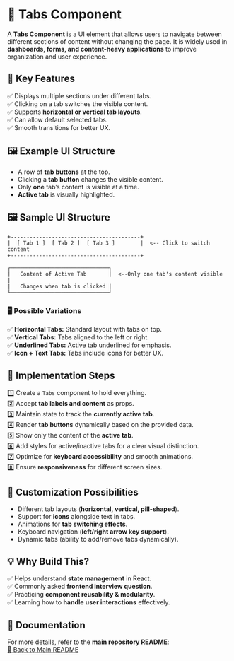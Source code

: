 # 📌 Tabs Component  

A **Tabs Component** is a UI element that allows users to navigate between different sections of content without changing the page. It is widely used in **dashboards, forms, and content-heavy applications** to improve organization and user experience.  

## 🎯 Key Features  
✅ Displays multiple sections under different tabs.  
✅ Clicking on a tab switches the visible content.  
✅ Supports **horizontal or vertical tab layouts**.  
✅ Can allow default selected tabs.  
✅ Smooth transitions for better UX.  

## 🖼️ Example UI Structure  
- A row of **tab buttons** at the top.  
- Clicking a **tab button** changes the visible content.  
- Only **one** tab’s content is visible at a time.  
- **Active tab** is visually highlighted.  

## 🖼️ Sample UI Structure  

```
+-----------------------------------------+
|  [ Tab 1 ]  [ Tab 2 ]  [ Tab 3 ]        |  <-- Click to switch content
+-----------------------------------------+

┌───────────────────────────────┐
|   Content of Active Tab       |  <--Only one tab's content visible  |
|   Changes when tab is clicked |
└───────────────────────────────┘
```


### 🖥️ Possible Variations  
✅ **Horizontal Tabs:** Standard layout with tabs on top.  
✅ **Vertical Tabs:** Tabs aligned to the left or right.  
✅ **Underlined Tabs:** Active tab underlined for emphasis.  
✅ **Icon + Text Tabs:** Tabs include icons for better UX.  


## 🔧 Implementation Steps  
1️⃣ Create a `Tabs` component to hold everything.  
2️⃣ Accept **tab labels and content** as props.  
3️⃣ Maintain state to track the **currently active tab**.  
4️⃣ Render **tab buttons** dynamically based on the provided data.  
5️⃣ Show only the content of the **active tab**.  
6️⃣ Add styles for active/inactive tabs for a clear visual distinction.  
7️⃣ Optimize for **keyboard accessibility** and smooth animations.  
8️⃣ Ensure **responsiveness** for different screen sizes.  

## 🎨 Customization Possibilities  
- Different tab layouts (**horizontal, vertical, pill-shaped**).  
- Support for **icons** alongside text in tabs.  
- Animations for **tab switching effects**.  
- Keyboard navigation (**left/right arrow key support**).  
- Dynamic tabs (ability to add/remove tabs dynamically).  

## 💡 Why Build This?  
✅ Helps understand **state management** in React.  
✅ Commonly asked **frontend interview question**.  
✅ Practicing **component reusability & modularity**.  
✅ Learning how to **handle user interactions** effectively.  


## 📖 Documentation  
For more details, refer to the **main repository README**:  
[🔗 Back to Main README](../../../README.md)